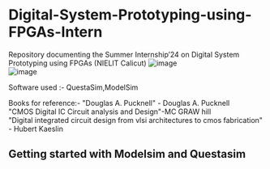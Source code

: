 # Digital-System-Prototyping-using-FPGAs-Intern
Repository documenting the Summer Internship’24 on Digital System Prototyping using FPGAs (NIELIT Calicut)
![image](https://github.com/ARX-0/Digital-System-Prototyping-using-FPGAs-Intern/assets/143102635/ddeb2a02-2344-46c1-86b7-a55d79f40aba)<br>
![image](https://github.com/ARX-0/Digital-System-Prototyping-using-FPGAs-Intern/assets/143102635/b538a572-afc1-422c-acea-68928366ed99)

Software used :- QuestaSim,ModelSim

Books for reference:-
"Douglas A. Pucknell" - Douglas A. Pucknell <br>
"CMOS Digital IC Circuit analysis and Design"-MC GRAW hill <br>
"Digital integrated circuit design from vlsi architectures to cmos fabrication" - Hubert Kaeslin

## Getting started with Modelsim and Questasim
